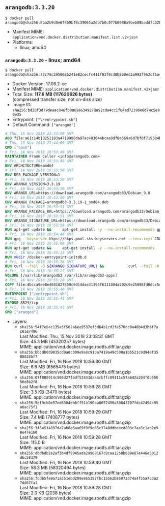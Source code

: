 ## `arangodb:3.3.20`

```console
$ docker pull arangodb@sha256:8ba2b9d8e67869bf8c39065a2db7b0c077b0008a9beb08baddfc328cdcbe9a83
```

-	Manifest MIME: `application/vnd.docker.distribution.manifest.list.v2+json`
-	Platforms:
	-	linux; amd64

### `arangodb:3.3.20` - linux; amd64

```console
$ docker pull arangodb@sha256:73c79c2950686241e82cecfc411f93f9cd8b860ed2a992f962cf5a41fbfd4b91
```

-	Docker Version: 17.06.2-ce
-	Manifest MIME: `application/vnd.docker.distribution.manifest.v2+json`
-	Total Size: **117.6 MB (117620626 bytes)**  
	(compressed transfer size, not on-disk size)
-	Image ID: `sha256:bd28f3d79deaac846fb8869a6349278a92cda4cc1f04ad72390e6d74c5e90e35`
-	Entrypoint: `["\/entrypoint.sh"]`
-	Default Command: `["arangod"]`

```dockerfile
# Thu, 15 Nov 2018 22:44:00 GMT
ADD file:a61c14b18252183a4719980da97ac483044bcaa9df8a569a6d7bf0f719384b5e in / 
# Thu, 15 Nov 2018 22:44:09 GMT
CMD ["bash"]
# Fri, 16 Nov 2018 10:53:49 GMT
MAINTAINER Frank Celler <info@arangodb.com>
# Fri, 16 Nov 2018 10:53:49 GMT
ENV ARCHITECTURE=amd64
# Fri, 16 Nov 2018 10:53:50 GMT
ENV DEB_PACKAGE_VERSION=1
# Fri, 16 Nov 2018 10:53:50 GMT
ENV ARANGO_VERSION=3.3.19
# Fri, 16 Nov 2018 10:53:50 GMT
ENV ARANGO_URL=https://download.arangodb.com/arangodb33/Debian_9.0
# Fri, 16 Nov 2018 10:53:50 GMT
ENV ARANGO_PACKAGE=arangodb3-3.3.19-1_amd64.deb
# Fri, 16 Nov 2018 10:53:51 GMT
ENV ARANGO_PACKAGE_URL=https://download.arangodb.com/arangodb33/Debian_9.0/amd64/arangodb3-3.3.19-1_amd64.deb
# Fri, 16 Nov 2018 10:53:51 GMT
ENV ARANGO_SIGNATURE_URL=https://download.arangodb.com/arangodb33/Debian_9.0/amd64/arangodb3-3.3.19-1_amd64.deb.asc
# Fri, 16 Nov 2018 10:53:58 GMT
RUN apt-get update &&     apt-get install -y --no-install-recommends gpg dirmngr     &&     rm -rf /var/lib/apt/lists/*
# Fri, 16 Nov 2018 10:54:48 GMT
RUN gpg --keyserver hkps://hkps.pool.sks-keyservers.net --recv-keys CD8CB0F1E0AD5B52E93F41E7EA93F5E56E751E9B
# Fri, 16 Nov 2018 10:55:08 GMT
RUN apt-get update &&     apt-get install -y --no-install-recommends         libjemalloc1         ca-certificates         pwgen         curl         numactl     &&     rm -rf /var/lib/apt/lists/*
# Fri, 16 Nov 2018 10:55:13 GMT
RUN mkdir /docker-entrypoint-initdb.d
# Fri, 16 Nov 2018 10:55:26 GMT
RUN curl --fail -O ${ARANGO_SIGNATURE_URL} &&           curl --fail -O ${ARANGO_PACKAGE_URL} &&             gpg --verify ${ARANGO_PACKAGE}.asc &&     (echo arangodb3 arangodb3/password password test | debconf-set-selections) &&     (echo arangodb3 arangodb3/password_again password test | debconf-set-selections) &&     DEBIAN_FRONTEND="noninteractive" dpkg -i ${ARANGO_PACKAGE} &&     rm -rf /var/lib/arangodb3/* &&     sed -ri         -e 's!127\.0\.0\.1!0.0.0.0!g'         -e 's!^(file\s*=).*!\1 -!'         -e 's!^\s*uid\s*=.*!!'         /etc/arangodb3/arangod.conf     && chgrp 0 /var/lib/arangodb3 /var/lib/arangodb3-apps     && chmod 775 /var/lib/arangodb3 /var/lib/arangodb3-apps     &&     rm -f ${ARANGO_PACKAGE}*
# Fri, 16 Nov 2018 10:55:27 GMT
VOLUME [/var/lib/arangodb3 /var/lib/arangodb3-apps]
# Fri, 16 Nov 2018 10:55:28 GMT
COPY file:4bcca9ee8e4681827859c9d14dae31394f6111804a202c9e25898fd8dcc5c8d4 in /entrypoint.sh 
# Fri, 16 Nov 2018 10:55:40 GMT
ENTRYPOINT ["/entrypoint.sh"]
# Fri, 16 Nov 2018 10:55:41 GMT
EXPOSE 8529/tcp
# Fri, 16 Nov 2018 10:55:41 GMT
CMD ["arangod"]
```

-	Layers:
	-	`sha256:54f7e8ac135a5f502a6ee9537ef3d64b1cd2fa570dc0a40b4d3b6f7ac81e7486`  
		Last Modified: Thu, 15 Nov 2018 23:08:31 GMT  
		Size: 45.3 MB (45320257 bytes)  
		MIME: application/vnd.docker.image.rootfs.diff.tar.gzip
	-	`sha256:bbcdb0d9835cd8a8c309e9a8c91ba7419a49c598a1b5521c9d94ef3508038bf7`  
		Last Modified: Fri, 16 Nov 2018 10:59:30 GMT  
		Size: 6.6 MB (6565475 bytes)  
		MIME: application/vnd.docker.image.rootfs.diff.tar.gzip
	-	`sha256:07f888914c506d27fbdf52443daa4cbffc89111c57a642a204f0b55056e8b2f8`  
		Last Modified: Fri, 16 Nov 2018 10:59:28 GMT  
		Size: 3.5 KB (3470 bytes)  
		MIME: application/vnd.docker.image.rootfs.diff.tar.gzip
	-	`sha256:5ef9cb0e57ed6384eb8ff51b190aa0657490a30843707fdc42454c95a0ac75f1`  
		Last Modified: Fri, 16 Nov 2018 10:59:29 GMT  
		Size: 7.4 MB (7408777 bytes)  
		MIME: application/vnd.docker.image.rootfs.diff.tar.gzip
	-	`sha256:3f6a514897da7ab8e6aa69f8f9e65c3748ddbeecd803c7aa5c1ab2e98e47e160`  
		Last Modified: Fri, 16 Nov 2018 10:59:28 GMT  
		Size: 115.0 B  
		MIME: application/vnd.docker.image.rootfs.diff.tar.gzip
	-	`sha256:dbdbdb2e2af3b4df5945ada29988167c8caa12b0b689e87e446e5012d6c58379`  
		Last Modified: Fri, 16 Nov 2018 10:59:40 GMT  
		Size: 58.3 MB (58320494 bytes)  
		MIME: application/vnd.docker.image.rootfs.diff.tar.gzip
	-	`sha256:fcdb5fe9a71a551ebd299e865357fbc15562b86072d74a4f55a7c3a27dd67fa1`  
		Last Modified: Fri, 16 Nov 2018 10:59:28 GMT  
		Size: 2.0 KB (2038 bytes)  
		MIME: application/vnd.docker.image.rootfs.diff.tar.gzip
